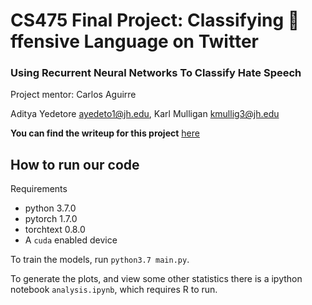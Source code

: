 # CS475 Final Project: Classifying 🤬ffensive Language on Twitter
### Using Recurrent Neural Networks To Classify Hate Speech 
Project mentor: Carlos Aguirre

Aditya Yedetore <ayedeto1@jh.edu>, Karl Mulligan <kmullig3@jh.edu>

**You can find the writeup for this project** [here](https://github.com/adityayedetore/hate-speech-and-offensive-language/blob/master/Classifying_Offensive_Language_on_Twitter_With_RNNs.ipynb)

## How to run our code

Requirements
* python 3.7.0
* pytorch 1.7.0
* torchtext 0.8.0
* A `cuda` enabled device

To train the models, run `python3.7 main.py`. 

To generate the plots, and view some other statistics there is a ipython notebook `analysis.ipynb`, which requires R to run. 

